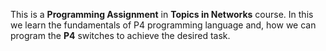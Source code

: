 This is a **Programming Assignment** in **Topics in Networks** course. In this we learn the fundamentals of P4 programming language and, how we can program the **P4** switches to achieve the desired task. 
